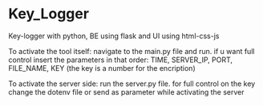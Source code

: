 # Key_Logger
Key-logger with python, BE using flask and UI using html-css-js   

To activate the tool itself:
navigate to the main.py file and run.
if u want full control insert the parameters in that order:
TIME, SERVER_IP, PORT, FILE_NAME, KEY (the key is a number for the encription)

To activate the server side:
run the server.py file.
for full control on the key change the dotenv file or send as parameter while activating the server